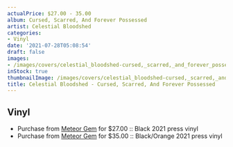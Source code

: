```yaml
---
actualPrice: $27.00 - 35.00
album: Cursed, Scarred, And Forever Possessed
artist: Celestial Bloodshed
categories:
- Vinyl
date: '2021-07-28T05:08:54'
draft: false
images:
- /images/covers/celestial_bloodshed-cursed,_scarred,_and_forever_possessed.jpg
inStock: true
thumbnailImage: /images/covers/celestial_bloodshed-cursed,_scarred,_and_forever_possessed-thumb.jpg
title: Celestial Bloodshed - Cursed, Scarred, And Forever Possessed
---
```


## Vinyl
* Purchase from [Meteor Gem](https://meteor-gem.com/products/celestial-bloodshed-cursed-scarred-and-forever-possessed-lp) for $27.00 :: Black 2021 press vinyl
* Purchase from [Meteor Gem](https://meteor-gem.com/products/celestial-bloodshed-cursed-scarred-and-forever-possessed-lp) for $35.00 :: Black/Orange 2021 press vinyl
